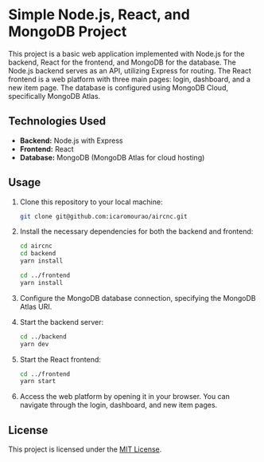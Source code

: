 # Simple Node.js, React, and MongoDB Project

This project is a basic web application implemented with Node.js for the backend, React for the frontend, and MongoDB for the database. The Node.js backend serves as an API, utilizing Express for routing. The React frontend is a web platform with three main pages: login, dashboard, and a new item page. The database is configured using MongoDB Cloud, specifically MongoDB Atlas.

## Technologies Used

- **Backend:** Node.js with Express
- **Frontend:** React
- **Database:** MongoDB (MongoDB Atlas for cloud hosting)

## Usage

1. Clone this repository to your local machine:

   ```bash
   git clone git@github.com:icaromourao/aircnc.git
   ```

2. Install the necessary dependencies for both the backend and frontend:

   ```bash
   cd aircnc
   cd backend
   yarn install

   cd ../frontend
   yarn install
   ```

3. Configure the MongoDB database connection, specifying the MongoDB Atlas URI.

4. Start the backend server:

   ```bash
   cd ../backend
   yarn dev
   ```

5. Start the React frontend:

   ```bash
   cd ../frontend
   yarn start
   ```

6. Access the web platform by opening it in your browser. You can navigate through the login, dashboard, and new item pages.
  
## License

This project is licensed under the [MIT License](https://github.com/icaromourao/aircnc/blob/master/LICENSE).

